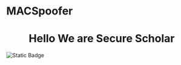 # MACSpoofer
<h1 align="center"> Hello We are Secure Scholar </h1>
<img align="center" alt="Static Badge" src="https://img.shields.io/badge/Abhinav-Hello-Blue"></img>
